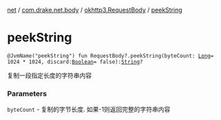 [net](../../index.md) / [com.drake.net.body](../index.md) / [okhttp3.RequestBody](index.md) / [peekString](./peek-string.md)

# peekString

`@JvmName("peekString") fun RequestBody?.peekString(byteCount: `[`Long`](https://kotlinlang.org/api/latest/jvm/stdlib/kotlin/-long/index.html)` = 1024 * 1024, discard: `[`Boolean`](https://kotlinlang.org/api/latest/jvm/stdlib/kotlin/-boolean/index.html)` = false): `[`String`](https://kotlinlang.org/api/latest/jvm/stdlib/kotlin/-string/index.html)`?`

复制一段指定长度的字符串内容

### Parameters

`byteCount` - 复制的字节长度. 如果-1则返回完整的字符串内容
